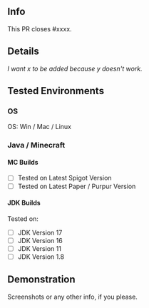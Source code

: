 ## Info
This PR closes #xxxx.

## Details

_I want x to be added because y doesn't work._

## Tested Environments

### OS
OS: Win / Mac / Linux

### Java / Minecraft

#### MC Builds
- [ ] Tested on Latest Spigot Version
- [ ] Tested on Latest Paper / Purpur Version

#### JDK Builds
Tested on:
- [ ] JDK Version 17
- [ ] JDK Version 16
- [ ] JDK Version 11
- [ ] JDK Version 1.8

## Demonstration
Screenshots or any other info, if you please.
